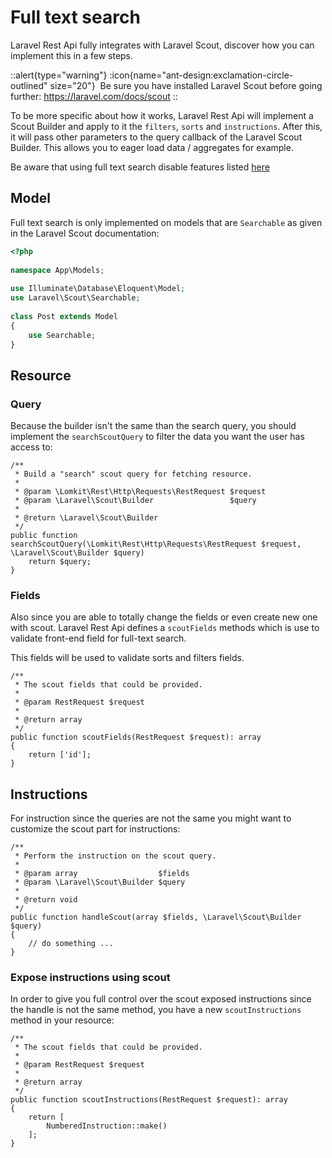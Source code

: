 # Full text search

Laravel Rest Api fully integrates with Laravel Scout, discover how you can implement this in a few steps.

::alert{type="warning"}
:icon{name="ant-design:exclamation-circle-outlined" size="20"}&nbsp;
Be sure you have installed Laravel Scout before going further: https://laravel.com/docs/scout
::

To be more specific about how it works, Laravel Rest Api will implement a Scout Builder and apply to it the `filters`, `sorts` and `instructions`. After this, it will pass other parameters to the query callback of the Laravel Scout Builder. This allows you to eager load data / aggregates for example.

Be aware that using full text search disable features listed [here](/endpoints/search#text)

## Model

Full text search is only implemented on models that are `Searchable` as given in the Laravel Scout documentation:

```php
<?php
 
namespace App\Models;
 
use Illuminate\Database\Eloquent\Model;
use Laravel\Scout\Searchable;
 
class Post extends Model
{
    use Searchable;
}
```

## Resource

### Query

Because the builder isn't the same than the search query, you should implement the `searchScoutQuery` to filter the data you want the user has access to:

```php[UserResource.php]
/**
 * Build a "search" scout query for fetching resource.
 *
 * @param \Lomkit\Rest\Http\Requests\RestRequest $request
 * @param \Laravel\Scout\Builder                 $query
 *
 * @return \Laravel\Scout\Builder
 */
public function searchScoutQuery(\Lomkit\Rest\Http\Requests\RestRequest $request, \Laravel\Scout\Builder $query)
    return $query;
}
```

### Fields

Also since you are able to totally change the fields or even create new one with scout. Laravel Rest Api defines a `scoutFields` methods which is use to validate front-end field for full-text search.

This fields will be used to validate sorts and filters fields.

```php[UserResource.php]
/**
 * The scout fields that could be provided.
 *
 * @param RestRequest $request
 *
 * @return array
 */
public function scoutFields(RestRequest $request): array
{
    return ['id'];
}
```

## Instructions

For instruction since the queries are not the same you might want to customize the scout part for instructions:

```php[MyInstruction.php]
/**
 * Perform the instruction on the scout query.
 *
 * @param array                  $fields
 * @param \Laravel\Scout\Builder $query
 *
 * @return void
 */
public function handleScout(array $fields, \Laravel\Scout\Builder $query)
{
    // do something ...
}
```

### Expose instructions using scout

In order to give you full control over the scout exposed instructions since the handle is not the same method, you have a new `scoutInstructions` method in your resource:

```php[UserResource.php]
/**
 * The scout fields that could be provided.
 *
 * @param RestRequest $request
 *
 * @return array
 */
public function scoutInstructions(RestRequest $request): array
{
    return [
        NumberedInstruction::make()
    ];
}
```
